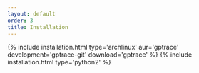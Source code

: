 ```yaml
---
layout: default
order: 3
title: Installation
---
```

{% include installation.html type='archlinux' aur='gptrace' development='gptrace-git' download='gptrace' %}
{% include installation.html type='python2' %}